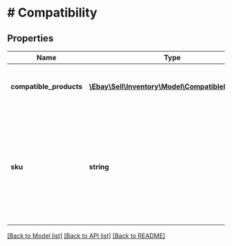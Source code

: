# # Compatibility

## Properties

Name | Type | Description | Notes
------------ | ------------- | ------------- | -------------
**compatible_products** | [**\Ebay\Sell\Inventory\Model\CompatibleProduct[]**](CompatibleProduct.md) | This container consists of an array of motor vehicles (make, model, year, trim, engine) that are compatible with the motor vehicle part or accessory specified by the sku value. | [optional]
**sku** | **string** | This is the seller-defined SKU value of the inventory item that will be associated with the compatible vehicles. This field is not applicable to the createOrReplaceProductCompatibility call, but it is always returned with the getProductCompatibility call. For the createOrReplaceProductCompatibility call, the SKU value for the inventory item is actually passed in as part of the call URI, and not in the request payload. | [optional]

[[Back to Model list]](../../README.md#models) [[Back to API list]](../../README.md#endpoints) [[Back to README]](../../README.md)
